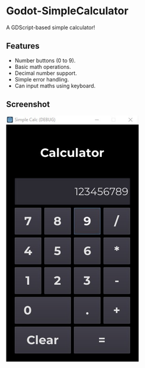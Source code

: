 # Godot-SimpleCalculator
A GDScript-based simple calculator!

## Features
* Number buttons (0 to 9).
* Basic math operations.
* Decimal number support.
* Simple error handling.
* Can input maths using keyboard.

## Screenshot
![Screenshot for SimpleCalc](https://raw.githubusercontent.com/ikmalsaid/Godot-SimpleCalculator/main/preview.jpg)
